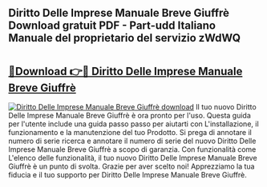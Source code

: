 ## Diritto Delle Imprese Manuale Breve Giuffrè Download gratuit PDF - Part-udd Italiano Manuale del proprietario del servizio zWdWQ

# <h2><a href="http://dfalmo.blite.top/?on=Diritto+Delle+Imprese+Manuale+Breve+Giuffr%c3%a8">🔗Download 👉🔴 Diritto Delle Imprese Manuale Breve Giuffrè</a></h2>

[![Diritto Delle Imprese Manuale Breve Giuffrè download](https://i.imgur.com/lujVjoI.png)](http://dfalmo.blite.top/?on=Diritto+Delle+Imprese+Manuale+Breve+Giuffr%c3%a8)
Il tuo nuovo Diritto Delle Imprese Manuale Breve Giuffrè è ora pronto per l'uso. Questa guida per l'utente include una guida passo passo per aiutarti con L'installazione, il funzionamento e la manutenzione del tuo Prodotto. Si prega di annotare il numero di serie ricerca e annotare il numero di serie del nuovo Diritto Delle Imprese Manuale Breve Giuffrè a scopo di garanzia. Con funzionalità come L'elenco delle funzionalità, il tuo nuovo Diritto Delle Imprese Manuale Breve Giuffrè è un punto di svolta. Grazie per aver scelto noi! Apprezziamo la tua fiducia e il tuo supporto per Diritto Delle Imprese Manuale Breve Giuffrè.
